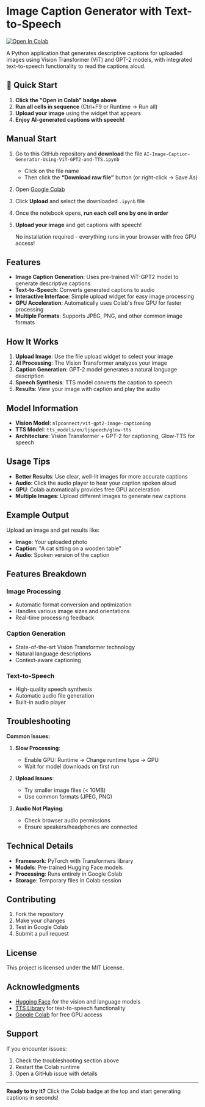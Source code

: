 # Image Caption Generator with Text-to-Speech

[![Open In Colab](https://colab.research.google.com/assets/colab-badge.svg)](https://colab.research.google.com/github/yourusername/image-caption-generator/blob/main/image_caption_generator.ipynb)

A Python application that generates descriptive captions for uploaded images using Vision Transformer (ViT) and GPT-2 models, with integrated text-to-speech functionality to read the captions aloud.

## 🚀 Quick Start

1. **Click the "Open in Colab" badge above**
2. **Run all cells in sequence** (Ctrl+F9 or Runtime → Run all)
3. **Upload your image** using the widget that appears
4. **Enjoy AI-generated captions with speech!**

## Manual Start
1. Go to this GitHub repository and **download** the file `AI-Image-Caption-Generator-Using-ViT-GPT2-and-TTS.ipynb`  
   - Click on the file name  
   - Then click the **“Download raw file”** button (or right-click → Save As)
2. Open [Google Colab](https://colab.research.google.com)
3. Click **Upload** and select the downloaded `.ipynb` file
4. Once the notebook opens, **run each cell one by one in order**
5. **Upload your image** and get captions with speech!

   No installation required - everything runs in your browser with free GPU access!

## Features

- **Image Caption Generation**: Uses pre-trained ViT-GPT2 model to generate descriptive captions
- **Text-to-Speech**: Converts generated captions to audio
- **Interactive Interface**: Simple upload widget for easy image processing
- **GPU Acceleration**: Automatically uses Colab's free GPU for faster processing
- **Multiple Formats**: Supports JPEG, PNG, and other common image formats

## How It Works

1. **Upload Image**: Use the file upload widget to select your image
2. **AI Processing**: The Vision Transformer analyzes your image
3. **Caption Generation**: GPT-2 model generates a natural language description
4. **Speech Synthesis**: TTS model converts the caption to speech
5. **Results**: View your image with caption and play the audio

## Model Information

- **Vision Model**: `nlpconnect/vit-gpt2-image-captioning`
- **TTS Model**: `tts_models/en/ljspeech/glow-tts`
- **Architecture**: Vision Transformer + GPT-2 for captioning, Glow-TTS for speech

## Usage Tips

- **Better Results**: Use clear, well-lit images for more accurate captions
- **Audio**: Click the audio player to hear your caption spoken aloud
- **GPU**: Colab automatically provides free GPU acceleration
- **Multiple Images**: Upload different images to generate new captions

## Example Output

Upload an image and get results like:
- **Image**: Your uploaded photo
- **Caption**: "A cat sitting on a wooden table"
- **Audio**: Spoken version of the caption

## Features Breakdown

### Image Processing
- Automatic format conversion and optimization
- Handles various image sizes and orientations
- Real-time processing feedback

### Caption Generation
- State-of-the-art Vision Transformer technology
- Natural language descriptions
- Context-aware captioning

### Text-to-Speech
- High-quality speech synthesis
- Automatic audio file generation
- Built-in audio player

## Troubleshooting

**Common Issues:**

1. **Slow Processing**: 
   - Enable GPU: Runtime → Change runtime type → GPU
   - Wait for model downloads on first run

2. **Upload Issues**:
   - Try smaller image files (< 10MB)
   - Use common formats (JPEG, PNG)

3. **Audio Not Playing**:
   - Check browser audio permissions
   - Ensure speakers/headphones are connected

## Technical Details

- **Framework**: PyTorch with Transformers library
- **Models**: Pre-trained Hugging Face models
- **Processing**: Runs entirely in Google Colab
- **Storage**: Temporary files in Colab session

## Contributing

1. Fork the repository
2. Make your changes
3. Test in Google Colab
4. Submit a pull request

## License

This project is licensed under the MIT License.

## Acknowledgments

- [Hugging Face](https://huggingface.co/) for the vision and language models
- [TTS Library](https://github.com/coqui-ai/TTS) for text-to-speech functionality
- [Google Colab](https://colab.research.google.com/) for free GPU access

## Support

If you encounter issues:
1. Check the troubleshooting section above
2. Restart the Colab runtime
3. Open a GitHub issue with details

---

**Ready to try it?** Click the Colab badge at the top and start generating captions in seconds!
